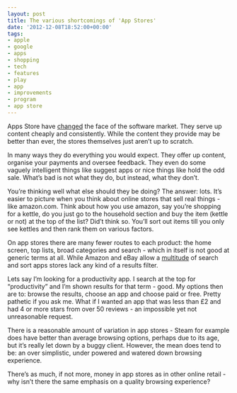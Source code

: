 ```yaml
---
layout: post
title: The various shortcomings of 'App Stores'
date: '2012-12-08T18:52:00+00:00'
tags:
- apple
- google
- apps
- shopping
- tech
- features
- play
- app
- improvements
- program
- app store
---
```

Apps Store have [changed](http://waazzupppp.wordpress.com/2012/11/01/editorial-has-the-app-store-killed-the-software-market/) the face of the software market. They serve up content cheaply and consistently. While the content they provide may be better than ever, the stores themselves just aren’t up to scratch.

In many ways they do everything you would expect. They offer up content, organise your payments and oversee feedback. They even do some vaguely intelligent things like suggest apps or nice things like hold the odd sale. What’s bad is not what they do, but instead, what they don’t.

You’re thinking well what else should they be doing? The answer: lots. It’s easier to picture when you think about online stores that sell real things - like amazon.com. Think about how you use amazon, say you’re shopping for a kettle, do you just go to the household section and buy the item (kettle or not) at the top of the list? Did’t think so. You’ll sort out items till you only see kettles and then rank them on various factors.

On app stores there are many fewer routes to each product: the home screen, top lists, broad categories and search - which in itself is not good at generic terms at all. While Amazon and eBay allow a [multitude](http://www.ebay.com/sch/ebayadvsearch/?rt=nc) of search and sort apps stores lack any kind of a results filter.

Lets say I’m looking for a productivity app. I search at the top for “productivity” and I’m shown results for that term - good. My options then are to: browse the results, choose an app and choose paid or free. Pretty pathetic if you ask me. What if I wanted an app that was less than £2 and had 4 or more stars from over 50 reviews - an impossible yet not unreasonable request.

There is a reasonable amount of variation in app stores - Steam for example does have better than average browsing options, perhaps due to its age, but it’s really let down by a buggy client. However, the mean does tend to be: an over simplistic, under powered and watered down browsing experience.

There’s as much, if not more, money in app stores as in other online retail - why isn’t there the same emphasis on a quality browsing experience?
